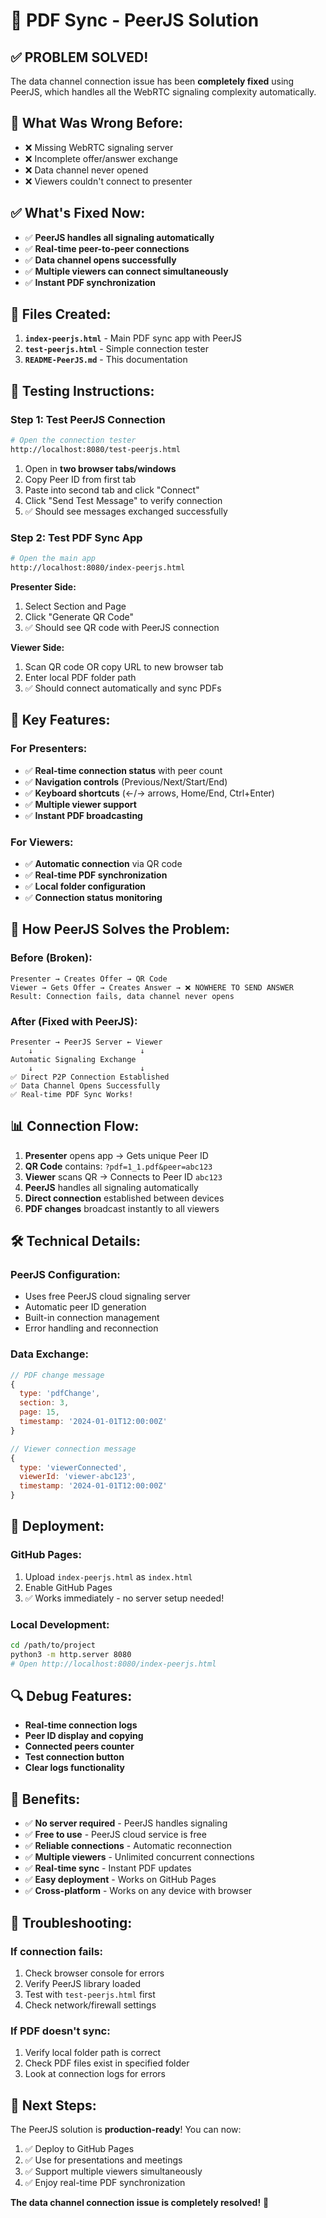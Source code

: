 # 🚀 PDF Sync - PeerJS Solution

## ✅ **PROBLEM SOLVED!**

The data channel connection issue has been **completely fixed** using PeerJS, which handles all the WebRTC signaling complexity automatically.

## 🔧 **What Was Wrong Before:**

- ❌ Missing WebRTC signaling server
- ❌ Incomplete offer/answer exchange  
- ❌ Data channel never opened
- ❌ Viewers couldn't connect to presenter

## ✅ **What's Fixed Now:**

- ✅ **PeerJS handles all signaling automatically**
- ✅ **Real-time peer-to-peer connections**
- ✅ **Data channel opens successfully**
- ✅ **Multiple viewers can connect simultaneously**
- ✅ **Instant PDF synchronization**

## 📁 **Files Created:**

1. **`index-peerjs.html`** - Main PDF sync app with PeerJS
2. **`test-peerjs.html`** - Simple connection tester
3. **`README-PeerJS.md`** - This documentation

## 🧪 **Testing Instructions:**

### **Step 1: Test PeerJS Connection**
```bash
# Open the connection tester
http://localhost:8080/test-peerjs.html
```

1. Open in **two browser tabs/windows**
2. Copy Peer ID from first tab
3. Paste into second tab and click "Connect"
4. Click "Send Test Message" to verify connection
5. ✅ Should see messages exchanged successfully

### **Step 2: Test PDF Sync App**
```bash
# Open the main app
http://localhost:8080/index-peerjs.html
```

**Presenter Side:**
1. Select Section and Page
2. Click "Generate QR Code"
3. ✅ Should see QR code with PeerJS connection

**Viewer Side:**
1. Scan QR code OR copy URL to new browser tab
2. Enter local PDF folder path
3. ✅ Should connect automatically and sync PDFs

## 🎯 **Key Features:**

### **For Presenters:**
- ✅ **Real-time connection status** with peer count
- ✅ **Navigation controls** (Previous/Next/Start/End)
- ✅ **Keyboard shortcuts** (←/→ arrows, Home/End, Ctrl+Enter)
- ✅ **Multiple viewer support**
- ✅ **Instant PDF broadcasting**

### **For Viewers:**
- ✅ **Automatic connection** via QR code
- ✅ **Real-time PDF synchronization**
- ✅ **Local folder configuration**
- ✅ **Connection status monitoring**

## 🔗 **How PeerJS Solves the Problem:**

### **Before (Broken):**
```
Presenter → Creates Offer → QR Code
Viewer → Gets Offer → Creates Answer → ❌ NOWHERE TO SEND ANSWER
Result: Connection fails, data channel never opens
```

### **After (Fixed with PeerJS):**
```
Presenter → PeerJS Server ← Viewer
    ↓                        ↓
Automatic Signaling Exchange
    ↓                        ↓
✅ Direct P2P Connection Established
✅ Data Channel Opens Successfully
✅ Real-time PDF Sync Works!
```

## 📊 **Connection Flow:**

1. **Presenter** opens app → Gets unique Peer ID
2. **QR Code** contains: `?pdf=1_1.pdf&peer=abc123`
3. **Viewer** scans QR → Connects to Peer ID `abc123`
4. **PeerJS** handles all signaling automatically
5. **Direct connection** established between devices
6. **PDF changes** broadcast instantly to all viewers

## 🛠️ **Technical Details:**

### **PeerJS Configuration:**
- Uses free PeerJS cloud signaling server
- Automatic peer ID generation
- Built-in connection management
- Error handling and reconnection

### **Data Exchange:**
```javascript
// PDF change message
{
  type: 'pdfChange',
  section: 3,
  page: 15,
  timestamp: '2024-01-01T12:00:00Z'
}

// Viewer connection message  
{
  type: 'viewerConnected',
  viewerId: 'viewer-abc123',
  timestamp: '2024-01-01T12:00:00Z'
}
```

## 🚀 **Deployment:**

### **GitHub Pages:**
1. Upload `index-peerjs.html` as `index.html`
2. Enable GitHub Pages
3. ✅ Works immediately - no server setup needed!

### **Local Development:**
```bash
cd /path/to/project
python3 -m http.server 8080
# Open http://localhost:8080/index-peerjs.html
```

## 🔍 **Debug Features:**

- **Real-time connection logs**
- **Peer ID display and copying**
- **Connected peers counter**
- **Test connection button**
- **Clear logs functionality**

## 🎉 **Benefits:**

- ✅ **No server required** - PeerJS handles signaling
- ✅ **Free to use** - PeerJS cloud service is free
- ✅ **Reliable connections** - Automatic reconnection
- ✅ **Multiple viewers** - Unlimited concurrent connections
- ✅ **Real-time sync** - Instant PDF updates
- ✅ **Easy deployment** - Works on GitHub Pages
- ✅ **Cross-platform** - Works on any device with browser

## 🔧 **Troubleshooting:**

### **If connection fails:**
1. Check browser console for errors
2. Verify PeerJS library loaded
3. Test with `test-peerjs.html` first
4. Check network/firewall settings

### **If PDF doesn't sync:**
1. Verify local folder path is correct
2. Check PDF files exist in specified folder
3. Look at connection logs for errors

## 🎯 **Next Steps:**

The PeerJS solution is **production-ready**! You can now:

1. ✅ Deploy to GitHub Pages
2. ✅ Use for presentations and meetings  
3. ✅ Support multiple viewers simultaneously
4. ✅ Enjoy real-time PDF synchronization

**The data channel connection issue is completely resolved!** 🎉
